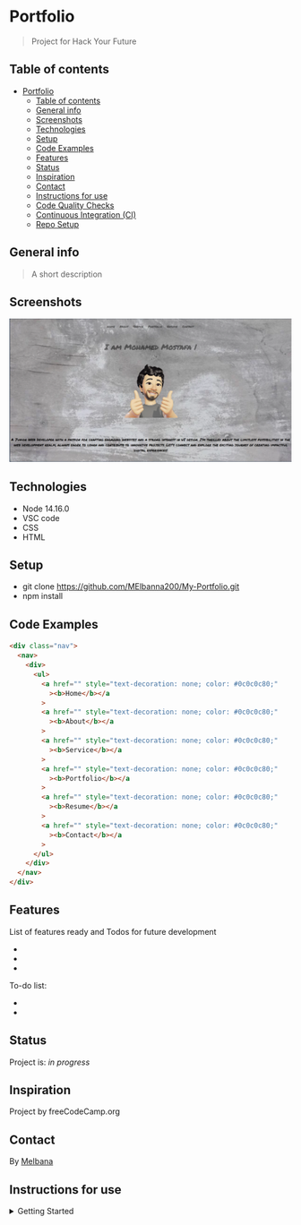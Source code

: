 # Portfolio

> Project for Hack Your Future

## Table of contents

- [Portfolio](#portfolio)
  - [Table of contents](#table-of-contents)
  - [General info](#general-info)
  - [Screenshots](#screenshots)
  - [Technologies](#technologies)
  - [Setup](#setup)
  - [Code Examples](#code-examples)
  - [Features](#features)
  - [Status](#status)
  - [Inspiration](#inspiration)
  - [Contact](#contact)
  - [Instructions for use](#instructions-for-use)
  - [Code Quality Checks](#code-quality-checks)
  - [Continuous Integration (CI)](#continuous-integration-ci)
  - [Repo Setup](#repo-setup)

## General info

> A short description

## Screenshots

![Example screenshot](/planning/Portfolio.png)

## Technologies

- Node 14.16.0
- VSC code
- CSS
- HTML

## Setup

- git clone <https://github.com/MElbanna200/My-Portfolio.git>
- npm install

## Code Examples

```html
<div class="nav">
  <nav>
    <div>
      <ul>
        <a href="" style="text-decoration: none; color: #0c0c0c80;"
          ><b>Home</b></a
        >
        <a href="" style="text-decoration: none; color: #0c0c0c80;"
          ><b>About</b></a
        >
        <a href="" style="text-decoration: none; color: #0c0c0c80;"
          ><b>Service</b></a
        >
        <a href="" style="text-decoration: none; color: #0c0c0c80;"
          ><b>Portfolio</b></a
        >
        <a href="" style="text-decoration: none; color: #0c0c0c80;"
          ><b>Resume</b></a
        >
        <a href="" style="text-decoration: none; color: #0c0c0c80;"
          ><b>Contact</b></a
        >
      </ul>
    </div>
  </nav>
</div>
```

## Features

List of features ready and Todos for future development

-
-
-

To-do list:

-
-

## Status

Project is: _in progress_

## Inspiration

Project by freeCodeCamp.org

## Contact

By [Melbana](https://github.com/MElbanna200/MElbanna200.git)

## Instructions for use

<details>
  <summary>Getting Started</summary>

<!-- a guide to using this repository -->

1. `git clone git@github.com:HackYourFutureBelgium/template-markdown.git`
2. `cd template-markdown`
3. `npm install`

## Code Quality Checks

- `npm run format`: Makes sure all the code in this repository is well-formatted
  (looks good).
- `npm run lint:ls`: Checks to make sure all folder and file names match the
  repository conventions.
- `npm run lint:md`: Will lint all of the Markdown files in this repository.
- `npm run lint:css`: Will lint all of the CSS files in this repository.
- `npm run validate:html`: Validates all HTML files in your project.
- `npm run spell-check`: Goes through all the files in this repository looking
  for words it doesn't recognize. Just because it says something is a mistake
  doesn't mean it is! It doesn't know every word in the world. You can add new
  correct words to the [./.cspell.json](./.cspell.json) file so they won't cause
  an error.
- `npm run accessibility -- ./path/to/file.html`: Runs an accessibility analysis
  on all HTML files in the given path and writes the report to
  `/accessibility_report`

## Continuous Integration (CI)

When you open a PR to `main`/`master` in your repository, GitHub will
automatically do a linting check on the code in this repository, you can see
this in the[./.github/workflows/lint.yml](./.github/workflows/lint.yml) file.

If the linting fails, you will not be able to merge the PR. You can double check
that your code will pass before pushing by running the code quality scripts
locally.

## Repo Setup

- Give each member **_write_** access to the repo (if it's a group project)
- Turn on GitHub Pages and put a link to your website in the repo's description
- Go to _General_ Section > check **Discussions**
- In the _Branches_ section of your repo's settings make sure the
  `master`/`main` branch must:
  - "_Require a pull request before merging_"
  - "_Require approvals_"
  - "_Dismiss stale pull request approvals when new commits are pushed_"
  - "_Require status checks to pass before merging_"
  - "_Require branches to be up to date before merging_"
  - "_Do not allow bypassing the above settings_"

</details>
